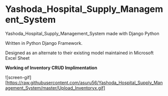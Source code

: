 # Yashoda_Hospital_Supply_Management_System
Yashoda_Hospital_Supply_Management_System made with Django Python


Written in Python Django Framework.


Designed as an alternate to their existing model maintained in Microsoft Excel Sheet

**Working of Inventory CRUD Implimentation**

![screen-gif][https://raw.githubusercontent.com/asuru56/Yashoda_Hospital_Supply_Management_System/master/Upload_Inventoryx.gif]
